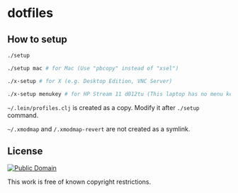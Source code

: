 # dotfiles

## How to setup

```sh
./setup

./setup mac # for Mac (Use "pbcopy" instead of "xsel")

./x-setup # for X (e.g. Desktop Edition, VNC Server)

./x-setup menukey # for HP Stream 11 d012tu (This laptop has no menu key)
```

`~/.lein/profiles.clj` is created as a copy. Modify it after `./setup` command.

`~/.xmodmap` and `/.xmodmap-revert` are not created as a symlink.

## License

[![Public Domain](http://i.creativecommons.org/p/mark/1.0/88x31.png)](http://creativecommons.org/publicdomain/mark/1.0/ "license")

This work is free of known copyright restrictions.
